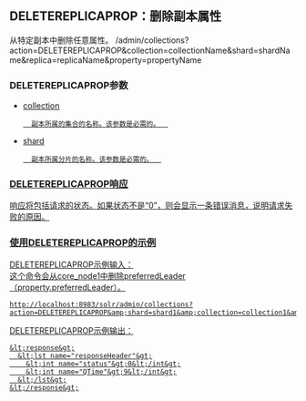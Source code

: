 ## DELETEREPLICAPROP：删除副本属性 
<div class="content-intro view-box ">从特定副本中删除任意属性。  
/admin/collections?action=DELETEREPLICAPROP&amp;collection=collectionName&amp;shard=shardName&amp;replica=replicaName&amp;property=propertyName  

### DELETEREPLICAPROP参数<a href="http://lucene.apache.org/solr/guide/7_0/collections-api.html#deletereplicaprop-parameters"/>

- collection  

    
        副本所属的集合的名称。该参数是必需的。  
    
- shard
    
        副本所属分片的名称。该参数是必需的。  
    

### DELETEREPLICAPROP响应<a href="http://lucene.apache.org/solr/guide/7_0/collections-api.html#deletereplicaprop-response"/>

响应将包括请求的状态。如果状态不是“0”，则会显示一条错误消息，说明请求失败的原因。  

### 使用DELETEREPLICAPROP的示例<a href="http://lucene.apache.org/solr/guide/7_0/collections-api.html#examples-using-deletereplicaprop"/>

DELETEREPLICAPROP示例输入：  
这个命令会从core_node1中删除preferredLeader（property.preferredLeader）。  
```
http://localhost:8983/solr/admin/collections?action=DELETEREPLICAPROP&amp;shard=shard1&amp;collection=collection1&amp;replica=core_node1&amp;property=preferredLeader
```

DELETEREPLICAPROP示例输出：  
```
&lt;response&gt;
  &lt;lst name="responseHeader"&gt;
    &lt;int name="status"&gt;0&lt;/int&gt;
    &lt;int name="QTime"&gt;9&lt;/int&gt;
  &lt;/lst&gt;
&lt;/response&gt;
```
